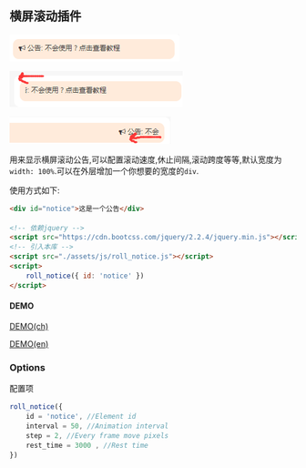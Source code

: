 ## 横屏滚动插件

![01](assets/01.png)

![02](assets/02.png)

![03](assets/03.png)

用来显示横屏滚动公告,可以配置滚动速度,休止间隔,滚动跨度等等,默认宽度为`width: 100%`.可以在外层增加一个你想要的宽度的`div`.

使用方式如下: 

```html
<div id="notice">这是一个公告</div>

<!-- 依赖jquery -->
<script src="https://cdn.bootcss.com/jquery/2.2.4/jquery.min.js"></script>
<!-- 引入本库 -->
<script src="./assets/js/roll_notice.js"></script>
<script>
    roll_notice({ id: 'notice' })
</script>
```

#### DEMO
[DEMO(ch)](https://zhuobinggang.github.io/roll_notice_js/index.html?lang=ch)

[DEMO(en)](https://zhuobinggang.github.io/roll_notice_js/index.html?lang=en)


### Options
配置项
```js
roll_notice({ 
    id = 'notice', //Element id
    interval = 50, //Animation interval
    step = 2, //Every frame move pixels
    rest_time = 3000 , //Rest time
})
```